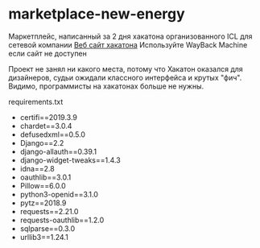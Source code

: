 # marketplace-new-energy
Маркетплейс, написанный за 2 дня хакатона организованного ICL для сетевой компании
[Веб сайт хакатона](https://hack-days.ru/) Используйте WayBack Machine если сайт не доступен

Проект не занял ни какого места, потому что Хакатон оказался для дизайнеров, судьи ожидали классного интерфейса и крутых "фич". Видимо, программисты на хакатонах больше не нужны.

requirements.txt
<ul>
<li>certifi==2019.3.9</li>
<li>chardet==3.0.4</li>
<li>defusedxml==0.5.0</li>
<li>Django==2.2</li>
<li>django-allauth==0.39.1</li>
<li>django-widget-tweaks==1.4.3</li>
<li>idna==2.8</li>
<li>oauthlib==3.0.1</li>
<li>Pillow==6.0.0</li>
<li>python3-openid==3.1.0</li>
<li>pytz==2018.9</li>
<li>requests==2.21.0</li>
<li>requests-oauthlib==1.2.0</li>
<li>sqlparse==0.3.0</li>
<li>urllib3==1.24.1</li>
</ul>
